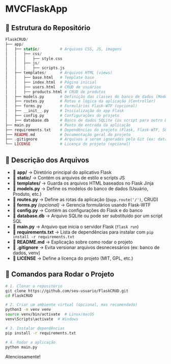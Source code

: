 # MVCFlaskApp

## 📌 Estrutura do Repositório
```php
FlaskCRUD/
├── app/                
│   ├── static/         # Arquivos CSS, JS, imagens
│   │   ├── css/
│   │   │   ├── style.css
│   │   ├── js/
│   │   │   ├── scripts.js
│   ├── templates/      # Arquivos HTML (views)
│   │   ├── base.html   # Template base
│   │   ├── index.html  # Página inicial
│   │   ├── users.html  # CRUD de usuários
│   │   ├── products.html # CRUD de produtos
│   ├── models.py       # Definição das classes do banco de dados (Model)
│   ├── routes.py       # Rotas e lógica da aplicação (Controller)
│   ├── forms.py        # Formulários Flask-WTF (opcional)
│   ├── __init__.py     # Inicialização do app Flask
│   ├── config.py       # Configurações do projeto
│   ├── database.db     # Banco de dados SQLite (ou script para outro DB)
├── main.py             # Ponto de entrada da aplicação
├── requirements.txt    # Dependências do projeto (Flask, Flask-WTF, SQLite, etc.)
├── README.md           # Documentação geral do projeto
├── .gitignore          # Arquivos a serem ignorados pelo Git (ex: database.db)
└── LICENSE             # Licença do projeto (opcional)
```

## 📌 Descrição dos Arquivos
- 📁 **app/** → Diretório principal do aplicativo Flask  
- 📂 **static/** → Contém os arquivos de estilo e scripts JS  
- 📂 **templates/** → Guarda os arquivos HTML baseados no Flask Jinja  
- 📄 **models.py** → Define os modelos do banco de dados (Usuário, Produto, etc.)  
- 📄 **routes.py** → Define as rotas da aplicação (`@app.route('/')`, CRUD)  
- 📄 **forms.py** *(opcional)* → Gerencia formulários usando Flask-WTF  
- 📄 **config.py** → Contém as configurações do Flask e do banco  
- 📄 **database.db** → Arquivo SQLite ou pode ser substituído por um script SQL  
- 📄 **main.py** → Arquivo que inicia o servidor Flask (`flask run`)  
- 📄 **requirements.txt** → Lista de dependências para instalar com `pip install -r requirements.txt`  
- 📄 **README.md** → Explicação sobre como rodar o projeto  
- 📄 **.gitignore** → Evita versionar arquivos desnecessários (ex: banco de dados, venv)  
- 📄 **LICENSE** → Define a licença do projeto (MIT, GPL, etc.)  

## 📌 Comandos para Rodar o Projeto
```bash
# 1. Clonar o repositório
git clone https://github.com/seu-usuario/FlaskCRUD.git
cd FlaskCRUD

# 2. Criar um ambiente virtual (opcional, mas recomendado)
python3 -m venv venv
source venv/bin/activate  # Linux/macOS
venv\Scripts\activate  # Windows

# 3. Instalar dependências
pip install -r requirements.txt

# 4. Rodar a aplicação
python main.py
```

Atenciosamente!